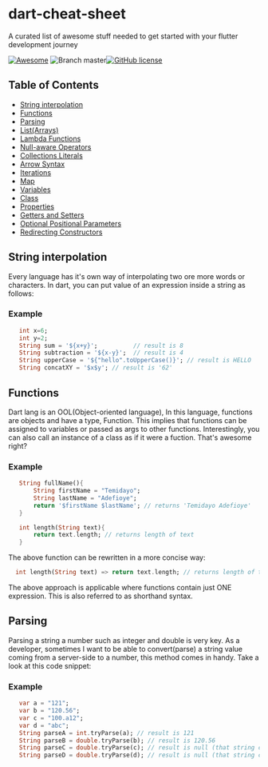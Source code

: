 # dart-cheat-sheet
A curated list of awesome stuff needed to get started with your flutter development journey

[![Awesome](https://cdn.rawgit.com/sindresorhus/awesome/d7305f38d29fed78fa85652e3a63e154dd8e8829/media/badge.svg)](https://github.com/sindresorhus/awesome) ![Branch master](https://img.shields.io/badge/branch-master-brightgreen.svg?style=flat-square)[![GitHub license](https://img.shields.io/badge/license-MIT-blue.svg)](https://raw.githubusercontent.com/temidtech/dart-cheat-sheet/master/LICENSE)

 ## Table of Contents

- [String interpolation](#string-interpolation)
- [Functions](#functions)
- [Parsing](#parsing)
- [List(Arrays)](#list-arrays)
- [Lambda Functions](#lambda-functions)
- [Null-aware Operators](#null-aware-operators)
- [Collections Literals](#collections-literals)
- [Arrow Syntax](#arrow-syntax)
- [Iterations](#iterations)
- [Map](#map)
- [Variables](#variables)
- [Class](#class)
- [Properties](#properties)
- [Getters and Setters](#getters-setters)
- [Optional Positional Parameters](#postional-parameters)
- [Redirecting Constructors](#redirecting-constructors)



## String interpolation

Every language has it's own way of interpolating two ore more words or characters. In dart, you can put value of an expression inside a string as follows:

###  Example

 ```dart
    int x=6;
    int y=2;
    String sum = '${x+y}';          // result is 8
    String subtraction = '${x-y}';  // result is 4
    String upperCase = '${"hello".toUpperCase()}'; // result is HELLO
    String concatXY = '$x$y'; // result is '62'
 ```

 ## Functions
Dart lang is an OOL(Object-oriented language), In this language, functions are objects and have a type, Function. This implies that functions can be assigned to 
variables or passed as args to other functions. Interestingly, you can also call an instance of a class as if it were a fuction. That's awesome right?

###  Example

 ```dart
    String fullName(){
        String firstName = "Temidayo";
        String lastName = "Adefioye";
        return '$firstName $lastName'; // returns 'Temidayo Adefioye'
    }
 ```

 ```dart
    int length(String text){
        return text.length; // returns length of text
    }
 ```

 The above function can be rewritten in a more concise way:

  ```dart
    int length(String text) => return text.length; // returns length of text
 ```

 The above approach is applicable where functions contain just ONE expression. This is also referred to as shorthand syntax.

 ## Parsing

Parsing a string a number such as integer and double is very key. As a developer, sometimes I want to be able to convert(parse) a string value
coming from a server-side to a number, this method comes in handy. Take a look at this code snippet:

###  Example

 ```dart
    var a = "121";
    var b = "120.56";
    var c = "100.a12";         
    var d = "abc";
    String parseA = int.tryParse(a); // result is 121
    String parseB = double.tryParse(b); // result is 120.56
    String parseC = double.tryParse(c); // result is null (that string contains invalid number)
    String parseD = double.tryParse(d); // result is null (that string contains invalid number)
 ```